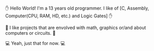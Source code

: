 ✋ Hello World! I'm a 13 years old programmer. I like of [C, Assembly, Computer(CPU, RAM, HD, etc.) and Logic Gates] ✋

💙 I like projects that are envolved with math, graphics or/and about computers or circuits. 💙

💻 Yeah, just that for now. 💻
